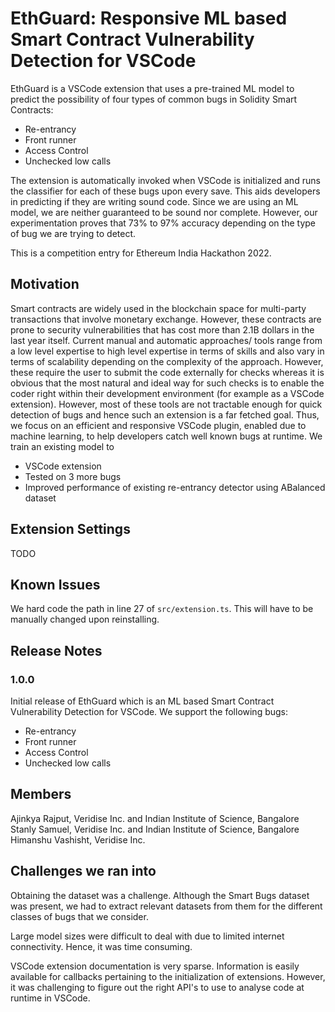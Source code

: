 # EthGuard: Responsive ML based Smart Contract Vulnerability Detection for VSCode

EthGuard is a VSCode extension that uses a pre-trained ML model to predict the possibility of four types of common bugs in Solidity Smart Contracts:
* Re-entrancy
* Front runner
* Access Control
* Unchecked low calls

The extension is automatically invoked when VSCode is initialized and runs the classifier for each of these bugs upon every save. This aids developers in predicting if they are writing sound code. Since we are using an ML model, we are neither guaranteed to be sound nor complete. However, our experimentation proves that 73% to 97% accuracy depending on the type of bug we are trying to detect.

This is a competition entry for Ethereum India Hackathon 2022.

## Motivation

Smart contracts are widely used in the blockchain space for multi-party transactions that involve monetary exchange. However, these contracts are prone to security vulnerabilities that has cost more than 2.1B dollars in the last year itself.
Current manual and automatic approaches/ tools range from a low level expertise to high level expertise in terms of skills and also vary in terms of scalability depending on the complexity of the approach.
However, these require the user to submit the code externally for checks whereas it is obvious that the most natural and ideal way for such checks is to enable the coder right within their development environment (for example as a VSCode extension). However, most of these tools are not tractable enough for quick detection of bugs and hence such an extension is a far fetched goal.
Thus, we focus on an efficient and responsive VSCode plugin, enabled due to machine learning, to help developers catch well known bugs at runtime. We train an existing model to 
* VSCode extension
* Tested on 3 more bugs
* Improved performance of existing re-entrancy detector using  ABalanced dataset

<!-- ## Results
TODO

## Features

Describe specific features of your extension including screenshots of your extension in action. Image paths are relative to this README file.

For example if there is an image subfolder under your extension project workspace:

\!\[feature X\]\(images/feature-x.png\)

> Tip: Many popular extensions utilize animations. This is an excellent way to show off your extension! We recommend short, focused animations that are easy to follow.

## Requirements

If you have any requirements or dependencies, add a section describing those and how to install and configure them. -->

## Extension Settings
TODO
<!-- Include if your extension adds any VS Code settings through the `contributes.configuration` extension point.

For example:

This extension contributes the following settings:

* `myExtension.enable`: Enable/disable this extension.
* `myExtension.thing`: Set to `blah` to do something. -->

## Known Issues

We hard code the path in line 27 of `src/extension.ts`. This will have to be manually changed upon reinstalling.

## Release Notes

### 1.0.0

Initial release of EthGuard which is an ML based Smart Contract Vulnerability Detection for VSCode. We support the following bugs:
* Re-entrancy
* Front runner
* Access Control
* Unchecked low calls

## Members

Ajinkya Rajput, Veridise Inc. and Indian Institute of Science, Bangalore
Stanly Samuel, Veridise Inc. and Indian Institute of Science, Bangalore
Himanshu Vashisht, Veridise Inc.

## Challenges we ran into

Obtaining the dataset was a challenge. Although the Smart Bugs dataset was present, we had to extract relevant datasets from them for the different classes of bugs that we consider.

Large model sizes were difficult to deal with due to limited internet connectivity. Hence, it was time consuming.

VSCode extension documentation is very sparse. Information is easily available for callbacks pertaining to the initialization of extensions. However, it was challenging to figure out the right API's to use to analyse code at runtime in VSCode.
